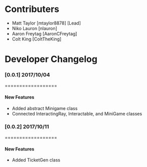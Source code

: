 # Contributers
- Matt Taylor [mtaylor8878] [Lead]
- Niko Lauron [nlauron]
- Aaron Freytag [AaronCFreytag]
- Colt King [ColtTheKing]

# Developer Changelog
### [0.0.1] 2017/10/04
==================
#### New Features
- Added abstract Minigame class
- Connected InteractingRay, Interactable, and MiniGame classes

### [0.0.2] 2017/10/11
==================
#### New Features
- Added TicketGen class